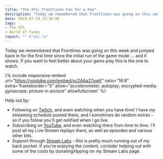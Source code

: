 ```yaml
---
title: "The 47%: Frontlines Fun for a Few"
description: "Today we remembered that Frontlines was going on this week and jumped back in for the first time since the initial run of the game mode &hellip; and it shows. If you want to feel better about your game play this is the one to watch."
date: 2019-07-19 23:30:00
tags:
- The 47%
- World of Tanks
repost: "" #"dev.to"
---
```


Today we remembered that Frontlines was going on this week and jumped back in for the first time since the initial run of the game mode &hellip; and it shows. If you want to feel better about your game play this is the one to watch.

<!--more-->

{% include responsive-embed url="https://youtube.com/embed/xc2AAa27uwE" ratio="16:9" extra='frameborder="0" allow="accelerometer; autoplay; encrypted-media; gyroscope; picture-in-picture" allowfullscreen' %}

Help out by:
 * Following on [Twtich](https://twitch.tv/AnonJr_Live), and even watching when you have time! I have my streaming schedule posted there, and I sometimes do random extras - so if you follow you'll get notified when I go live.
 * Subscribing on [YouTube](http://www.youtube.com/channel/UCXafqhKHbkSUIrq0LAuu0tw), and even watching there from time to time. I'll post all my Live Stream replays there, as well as episodes and various other bits.
 * Support through [Stream Labs](https://streamlabs.com/anonjr_live) - this is pretty much running out of my back pocket. If you're enjoying the content, consider helping out with some of the costs by donating/tipping on my Stream Labs page.